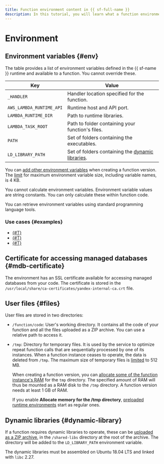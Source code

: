 ```yaml
---
title: Function environment content in {{ sf-full-name }}
description: In this tutorial, you will learn what a function environment consists of in {{ sf-name }}.
---
```


# Environment

## Environment variables {#env}

The table provides a list of environment variables defined in the {{ sf-name }} runtime and available to a function. You cannot override these.

Key | Value
---- | ----
`_HANDLER` | Handler location specified for the function. 
`AWS_LAMBDA_RUNTIME_API` | Runtime host and API port.
`LAMBDA_RUNTIME_DIR` | Path to runtime libraries.
`LAMBDA_TASK_ROOT` | Path to folder containing your function's files.
`PATH` | Set of folders containing the executables.
`LD_LIBRARY_PATH` | Set of folders containing the [dynamic libraries](#dynamic-library).

You can [add other environment variables](../../operations/function/environment-variables-add.md) when creating a function version. The [limit](../limits.md#functions-limits) for maximum environment variable size, including variable names, is 4 KB.

You cannot calculate environment variables. Environment variable values are string constants. You can only calculate these within function code.

You can retrieve environment variables using standard programming language tools.

### Use cases {#examples}

* [{#T}](../../tutorials/datalens.md)
* [{#T}](../../tutorials/monitoring.md)
* [{#T}](../../tutorials/nodejs-cron-restart-vm.md)

## Certificate for accessing managed databases {#mdb-certificate}

The environment has an SSL certificate available for accessing managed databases from your code. The certificate is stored in the `/usr/local/share/ca-certificates/yandex-internal-ca.crt` file.

## User files {#files}

User files are stored in two directories:

* `/function/code`: User's working directory. It contains all the code of your function and all the files uploaded as a ZIP archive. You can use a relative path to access it.
* `/tmp`: Directory for temporary files. It is used by the service to optimize repeat function calls that are sequentially processed by one of its instances. When a function instance ceases to operate, the data is deleted from `/tmp`. The maximum size of temporary files is [limited](../limits.md#functions-limits) to 512 MB.

    When creating a function version, you can [allocate some of the function instance's RAM](../../operations/function/allocate-memory-tmp.md) for the `tmp` directory. The specified amount of RAM will thus be mounted as a RAM disk to the `/tmp` directory. A function version needs at least 1 GB of RAM.

    If you enable **Allocate memory for the /tmp directory**, [preloaded runtime environments](preload-runtime.md) start as regular ones.

## Dynamic libraries {#dynamic-library}

If a function requires dynamic libraries to operate, these can be [uploaded as a ZIP archive](../function.md#upload), in the `/shared-libs` directory at the root of the archive. The directory will be added to the `LD_LIBRARY_PATH` environment variable.

The dynamic libraries must be assembled on Ubuntu 18.04 LTS and linked with `libc` 2.27.
